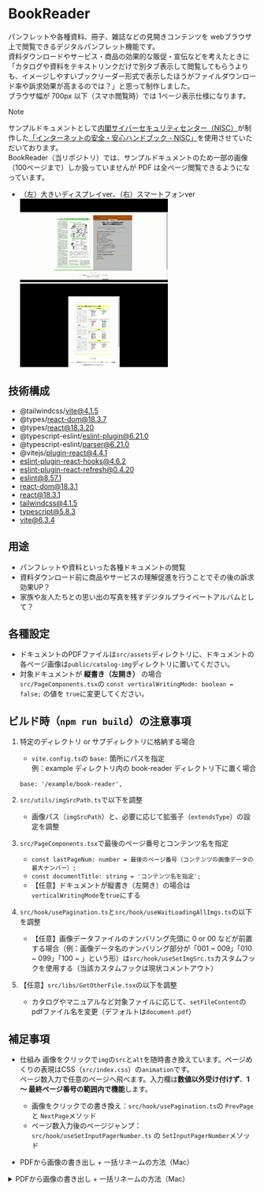 # BookReader
パンフレットや各種資料、冊子、雑誌などの見開きコンテンツを webブラウザ上で閲覧できるデジタルパンフレット機能です。<br />
資料ダウンロードやサービス・商品の効果的な販促・宣伝などを考えたときに「カタログや資料をテキストリンクだけで別タブ表示して閲覧してもらうよりも、イメージしやすいブックリーダー形式で表示したほうがファイルダウンロード率や訴求効果が高まるのでは？」と思って制作しました。<br />
ブラウザ幅が 700px 以下（スマホ閲覧時）では 1ページ表示仕様になります。

> [!NOTE] 
> サンプルドキュメントとして[内閣サイバーセキュリティセンター（NISC）](https://security-portal.nisc.go.jp/)が制作した[「インターネットの安全・安心ハンドブック - NISC」](https://security-portal.nisc.go.jp/guidance/handbook.html)を使用させていただいております。<br />
> BookReader（当リポジトリ）では、サンプルドキュメントのため一部の画像（100ページまで）しか扱っていませんが PDF は全ページ閲覧できるようになっています。

- （左）大きいディスプレイver、（右）スマートフォンver <br />
![大きいディスプレイver](readmeimg/gif-001.gif "hero")
![スマートフォンver](readmeimg/gif-002.gif "hero")

## 技術構成
- @tailwindcss/vite@4.1.5
- @types/react-dom@18.3.7
- @types/react@18.3.20
- @typescript-eslint/eslint-plugin@6.21.0
- @typescript-eslint/parser@6.21.0
- @vitejs/plugin-react@4.4.1
- eslint-plugin-react-hooks@4.6.2
- eslint-plugin-react-refresh@0.4.20
- eslint@8.57.1
- react-dom@18.3.1
- react@18.3.1
- tailwindcss@4.1.5
- typescript@5.8.3
- vite@6.3.4

## 用途
- パンフレットや資料といった各種ドキュメントの閲覧
- 資料ダウンロード前に商品やサービスの理解促進を行うことでその後の訴求効果UP？
- 家族や友人たちとの思い出の写真を残すデジタルプライベートアルバムとして？

## 各種設定
- ドキュメントのPDFファイルは`src/assets`ディレクトリに、ドキュメントの各ページ画像は`public/catalog-img`ディレクトリに置いてください。
- 対象ドキュメントが **縦書き（左開き）** の場合<br />
`src/PageComponents.tsx`の `const verticalWritingMode: boolean = false;` の値を `true`に変更してください。

## ビルド時（`npm run build`）の注意事項
1. 特定のディレクトリ or サブディレクトリに格納する場合
    - `vite.config.ts`の `base:` 箇所にパスを指定<br />
    例：example ディレクトリ内の book-reader ディレクトリ下に置く場合
    ```
    base: '/example/book-reader',
    ```

2. `src/utils/imgSrcPath.ts`で以下を調整
    - 画像パス（`imgSrcPath`）と、必要に応じて拡張子（`extendsType`）の設定を調整

3. `src/PageComponents.tsx`で最後のページ番号とコンテンツ名を指定
    - `const lastPageNum: number = 最後のページ番号（コンテンツの画像データの最大ナンバー）;`
    - `const documentTitle: string = 'コンテンツ名を指定';`
    - 【任意】ドキュメントが縦書き（左開き）の場合は`verticalWritingMode`を`true`にする

4. `src/hook/usePagination.ts`と`src/hook/useWaitLoadingAllImgs.ts`の以下を調整
    - 【任意】画像データファイルのナンバリング先頭に 0 or 00 などが前置する場合（例：画像データ名のナンバリング部分が「001 ~ 009」「010 ~ 099」「100 ~ 」という形）は`src/hook/useSetImgSrc.ts`カスタムフックを使用する（当該カスタムフックは現状コメントアウト）

5. 【任意】`src/libs/GetOtherFile.tsx`の以下を調整
    - カタログやマニュアルなど対象ファイルに応じて、`setFileContent`のpdfファイル名を変更（デフォルトは`document.pdf`）

## 補足事項
- 仕組み
    画像をクリックで`img`の`src`と`alt`を随時書き換えています。ページめくりの表現はCSS（`src/index.css`）の`animation`です。<br />
    ページ数入力で任意のページへ飛べます。入力欄は**数値以外受け付けず**、**1 〜 最終ページ番号の範囲内で機能**します。
    - 画像をクリックでの書き換え：`src/hook/usePagination.ts`の `PrevPage` と `NextPage`メソッド
    - ページ数入力後のページジャンプ：`src/hook/useSetInputPagerNumber.ts` の `SetInputPagerNumber`メソッド

- PDFから画像の書き出し + 一括リネームの方法（Mac）
<details>
<summary>PDFから画像の書き出し + 一括リネームの方法（Mac）</summary>

1. Adobe AcrobatでPDFから画像の書き出し方法
![Adobe AcrobatでPDFから画像の書き出し](readmeimg/0001-min.png "hero")

2. 書き出し画像を一括リネーム（Mac）：画像を全選択して「右クリック」 - 「名称変更」 
![書き出し画像を一括リネーム（Mac）：画像を全選択して「右クリック」 - 「名称変更」](readmeimg/0002-min.png "hero")

- 画像のファイルネームを任意の形へ書き換えたい場合：「フォーマット」を選択
![画像のファイルネームを任意の形へ書き換えたい場合「フォーマット」を選択](readmeimg/0003-min.png "hero")

- 画像のファイルネームの一部を変更したい場合：「テキストを置き換える」を選択
![画像のファイルネームの一部を変更したい場合「テキストを置き換える」を選択](readmeimg/0004-min.png "hero")
</details>
